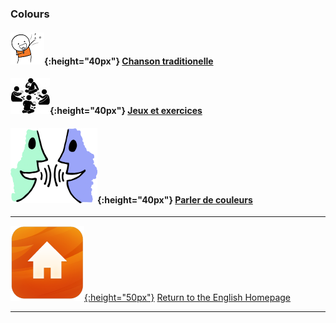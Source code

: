  ### Colours

#### ![sing](/images/sing.png){:height="40px"} [Chanson traditionelle](https://english-homework.github.io/EnglishForKidsByPascale/Colours_B_song)
#### ![silh_game](/images/silh_game.jpg){:height="40px"} [Jeux et exercices](https://english-homework.github.io/EnglishForKidsByPascale/Colours_B_g)
#### ![talk](/images/talk.png){:height="40px"} [Parler de couleurs](https://english-homework.github.io/EnglishForKidsByPascale/Colours_B_ls)  

***
[![home](/images/home.png){:height="50px"}](https://english-homework.github.io/EnglishForKidsByPascale) [Return to the English Homepage](https://english-homework.github.io/EnglishForKidsByPascale)

***
